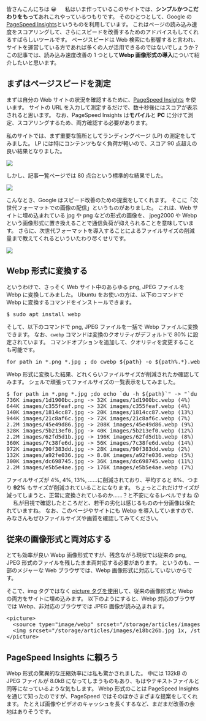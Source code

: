 <picture>
  <source type="image/webp" srcset="/storage/articles/images/e18bc26b.webp 1x, /storage/articles/images/d857a180.webp 2x">
  <img srcset="/storage/articles/images/e18bc26b.jpg 1x, /storage/articles/images/d857a180.jpg 2x">
</picture>

皆さんこんにちは 😀 　
私はいま作っているこのサイトでは、**シンプルかつこだわりをもって**あれこれやっているつもりです。
そのひとつとして、Google の [PageSpeed Insights](https://developers.google.com/speed/pagespeed/insights/)というものを利用しています。
これはページの読み込み速度をスコアリングして、さらにスピードを改善するためのアドバイスもしてくれるすばらしいツールです。
ページスピードは Web 検索にも影響すると言われ、サイトを運営している方であれば多くの人が活用できるのではないでしょうか？
この記事では、読み込み速度改善の 1 つとして**Webp 画像形式の導入**について紹介したいと思います。

<ol class="table-of-contents"></ol>

<script async src="https://pagead2.googlesyndication.com/pagead/js/adsbygoogle.js"></script>
<!-- ディスプレイ広告 -->
<!-- textlint-disable -->

<ins class="adsbygoogle"
    style="display:block"
    data-ad-client="ca-pub-7008780049786244"
    data-ad-slot="5063315418"
    data-ad-format="auto"
    data-full-width-responsive="true"></ins>

<!-- textlint-enable -->
<script>(adsbygoogle = window.adsbygoogle || []).push({});</script>

## まずはページスピードを測定

まずは自分の Web サイトの状況を確認するために、[PageSpeed Insights](https://developers.google.com/speed/pagespeed/insights/) を使います。
サイトの URL を入力して測定するだけで、数十秒後にはスコアが表示されると思います。
なお、PageSpeed Insights は**モバイル**と **PC** に分けて測定、スコアリングするため、両方確認する必要があります。

私のサイトでは、まず重要な箇所としてランディングページ (LP) の測定をしてみました。
LP には特にコンテンツもなく負荷が軽いので、スコア 90 点超えの良い結果となりました。

<picture>
  <source type="image/webp" srcset="/storage/articles/images/730e4f28.webp">
  <img src="/storage/articles/images/730e4f28.png">
</picture>

しかし、記事一覧ページでは 80 点台という標準的な結果でした。

<picture>
  <source type="image/webp" srcset="/storage/articles/images/3c502d96.webp">
  <img src="/storage/articles/images/3c502d96.png">
</picture>

こんなとき、Google はスピード改善のための提案をしてくれます。
そこに「次世代フォーマットでの画像の配信」というものがありました。
これは、Web サイトに埋め込まれている jpg や png などの形式の画像を、
jpeg2000 や Webp という画像形式に置き換えることで通信負荷が抑えられることを意味しています。
さらに、次世代フォーマットを導入することによるファイルサイズの削減量まで教えてくれるといういたわり尽くせリです。

<picture>
  <source type="image/webp" srcset="/storage/articles/images/e6e28656.webp">
  <img src="/storage/articles/images/e6e28656.png">
</picture>

## Webp 形式に変換する

というわけで、さっそく Web サイト中のあらゆる png, JPEG ファイルを Webp に変換してみました。
Ubuntu をお使いの方は、以下のコマンドで Webp に変換するコマンドをインストールできます。

<pre class="prettyprint">
$ sudo apt install webp
</pre>

そして、以下のコマンドで png, JPEG ファイルを一括で Webp ファイルに変換できます。
なお、`cwebp` コマンドは変換のクオリティがデフォルトで 80% に設定されています。
コマンドオプションを追加して、クオリティを変更することも可能です。

<pre class="prettyprint">
for path in *.png *.jpg ; do cwebp ${path} -o ${path%.*}.webp; done
</pre>

Webp 形式に変換した結果、どれくらいファイルサイズが削減されたか確認してみます。
シェルで頑張ってファイルサイズの一覧表示をしてみました。

<pre class="prettyprint">
$ for path in *.png *.jpg ;do echo `du -h ${path}`" -> "`du -h ${path%.*}.webp` "("$(( `wc -c < ${path%.*}.webp`*100/`wc -c < ${path}` ))"%)"; done
736K images/1d1900bc.png -> 32K images/1d1900bc.webp (4%)
644K images/c355feaf.png -> 32K images/c355feaf.webp (4%)
140K images/1814cc87.jpg -> 20K images/1814cc87.webp (13%)
944K images/21c8af6c.jpg -> 72K images/21c8af6c.webp (7%)
2.2M images/45e49d86.jpg -> 208K images/45e49d86.webp (9%)
328K images/5b213ef0.jpg -> 40K images/5b213ef0.webp (12%)
2.2M images/62fd5d1b.jpg -> 196K images/62fd5d1b.webp (8%)
360K images/7c38fe6d.jpg -> 56K images/7c38fe6d.webp (14%)
972K images/90f383dd.jpg -> 28K images/90f383dd.webp (2%)
132K images/a92fe036.jpg -> 8.0K images/a92fe036.webp (5%)
300K images/dc698745.jpg -> 36K images/dc698745.webp (11%)
2.2M images/e5b5e4ae.jpg -> 176K images/e5b5e4ae.webp (7%)
</pre>

ファイルサイズが 4%, 4%, 13%, ……に削減されており、平均すると 8%、つまり **92%** もサイズが削減されていることになります。
ちょっとこれだけサイズが減ってしまうと、正常に変換されているのか……？と不安になるレベルですね 😮 　
私が目視で確認したところだと、若干の劣化は感じるものの十分画像は保たれていますね。
なお、このページやサイトにも Webp を導入していますので、みなさんもぜひファイルサイズや画質を確認してみてください。

## 従来の画像形式と両対応する

とても効率が良い Webp 画像形式ですが、残念ながら現状では従来の png, JPEG 形式のファイルを残したまま両対応する必要があります。
というのも、一部のメジャーな Web ブラウザでは、Webp 画像形式に対応していないからです。

そこで、img タグではなく [picture タグを使用](https://blog.jxck.io/entries/2016-03-26/webp.html)して、従来の画像形式と Webp の両方をサイトに埋め込みます。
以下のようにすると、Webp 対応のブラウザでは Webp、非対応のブラウザでは JPEG 画像が読み込まれます。

<pre class="prettyprint linenums">
&lt;picture&gt;
  &lt;source type=&quot;image/webp&quot; srcset=&quot;/storage/articles/images/e18bc26b.webp 1x, /storage/articles/images/d857a180.webp 2x&quot;&gt;
  &lt;img srcset=&quot;/storage/articles/images/e18bc26b.jpg 1x, /storage/articles/images/d857a180.jpg 2x&quot;&gt;
&lt;/picture&gt;
</pre>

## PageSpeed Insights に頼ろう

Webp 形式の驚異的な圧縮効率には私も驚かされました。
中には 132kB の JPEG ファイルが 8.0kB になってしまうものもあり、もはやテキストファイルと同等になっているような気もします。
Webp 形式のことは PageSpeed Insights を通じて知ったのですが、PageSpeed ではそのほかさまざまな提案をしてくれます。
たとえば画像やビデオのキャッシュを長くするなど、まだまだ改善の余地はありそうです。
